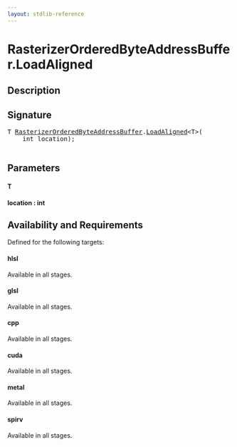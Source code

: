 ```yaml
---
layout: stdlib-reference
---
```


# RasterizerOrderedByteAddressBuffer\.LoadAligned

## Description





## Signature 

<pre>
T <a href="/stdlib-reference/types/RasterizerOrderedByteAddressBuffer/index" class="code_type">RasterizerOrderedByteAddressBuffer</a>.<a href="/stdlib-reference/types/RasterizerOrderedByteAddressBuffer/LoadAligned">LoadAligned</a>&lt;T&gt;(
    <span class="code_keyword">int</span> <span class='code_param'>location</span>);

</pre>

## Parameters

#### T
#### location : int

## Availability and Requirements

Defined for the following targets:

#### hlsl
Available in all stages.

#### glsl
Available in all stages.

#### cpp
Available in all stages.

#### cuda
Available in all stages.

#### metal
Available in all stages.

#### spirv
Available in all stages.



